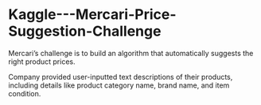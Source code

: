 # Kaggle---Mercari-Price-Suggestion-Challenge
Mercari’s challenge is to build an algorithm that automatically suggests the right product prices. 

Company provided user-inputted text descriptions of their products, including details like product category name, brand name, and item condition.
